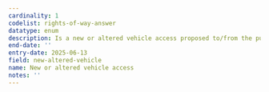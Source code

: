 ```yaml
---
cardinality: 1
codelist: rights-of-way-answer
datatype: enum
description: Is a new or altered vehicle access proposed to/from the public highway
end-date: ''
entry-date: 2025-06-13
field: new-altered-vehicle
name: New or altered vehicle access
notes: ''
---
```

